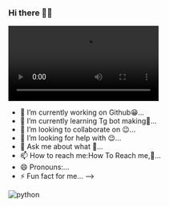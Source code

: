 ### Hi there 🐼👋

![logo](https://telegra.ph/file/cdc4b14bb80b72e93902b.mp4)





- 🔭 I’m currently working on Github😁...
- 🌱 I’m currently learning Tg bot making🤖...
- 👯 I’m looking to collaborate on 😉...
- 🤔 I’m looking for help with 😌...
- 💬 Ask me about what 🐼...
- 📫 How to reach me:How To Reach me,🤔...
- 😄 Pronouns:...
- ⚡ Fun fact for me...
-->

![python](https://img.shields.io/badge/-python-grey?style=for-the-badge&logo=python&logoColor=white&labelColor=8E2DE2)


